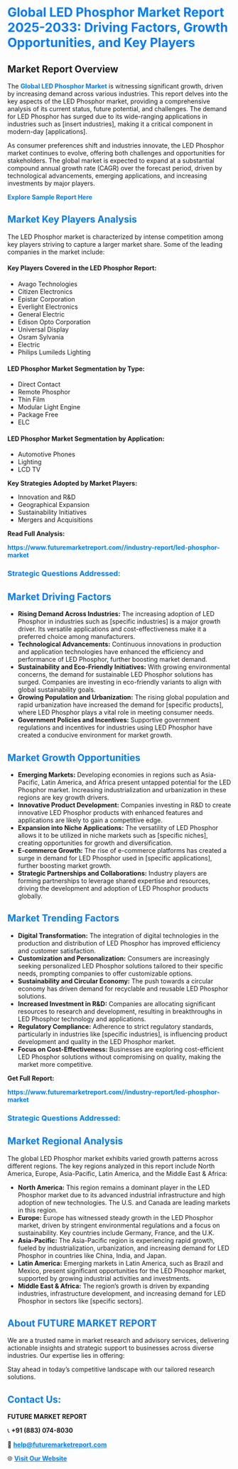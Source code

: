<h1 style="color: #007BFF;">Global LED Phosphor Market Report 2025-2033: Driving Factors, Growth Opportunities, and Key Players</h1>

<section id="overview">
<h2>Market Report Overview</h2>
<p>The <a href="https://www.futuremarketreport.com//industry-report/led-phosphor-market" style="color: #007BFF; text-decoration: none;"><strong>Global LED Phosphor Market</strong></a> is witnessing significant growth, driven by increasing demand across various industries. This report delves into the key aspects of the LED Phosphor market, providing a comprehensive analysis of its current status, future potential, and challenges. The demand for LED Phosphor has surged due to its wide-ranging applications in industries such as [insert industries], making it a critical component in modern-day [applications].</p>
<p>As consumer preferences shift and industries innovate, the LED Phosphor market continues to evolve, offering both challenges and opportunities for stakeholders. The global market is expected to expand at a substantial compound annual growth rate (CAGR) over the forecast period, driven by technological advancements, emerging applications, and increasing investments by major players.</p>
</section>

<section id="overview">
<p><a href="https://www.futuremarketreport.com//request-sample/reportId=85552" style="color: #007BFF; text-decoration: none;"><strong>Explore Sample Report Here</strong></a></p>
</section>

<section id="key-players">
<h2 style="color: #007BFF;">Market Key Players Analysis</h2>
<p>The LED Phosphor market is characterized by intense competition among key players striving to capture a larger market share. Some of the leading companies in the market include:</p>
<h4>Key Players Covered in the LED Phosphor Report:</h4>
<ul><li>Avago Technologies</li><li>Citizen Electronics</li><li>Epistar Corporation</li><li>Everlight Electronics</li><li>General Electric</li><li>Edison Opto Corporation</li><li>Universal Display</li><li>Osram Sylvania</li><li>Electric</li><li>Philips Lumileds Lighting</li></ul>
<h4>LED Phosphor Market Segmentation by Type:</h4>
<ul><li>Direct Contact</li><li>Remote Phosphor</li><li>Thin Film</li><li>Modular Light Engine</li><li>Package Free</li><li>ELC</li></ul>

<h4>LED Phosphor Market Segmentation by Application:</h4>
<ul><li>Automotive Phones</li><li>Lighting</li><li>LCD TV</li></ul>
<p><strong>Key Strategies Adopted by Market Players:</strong></p>
<ul>
<li>Innovation and R&D</li>
<li>Geographical Expansion</li>
<li>Sustainability Initiatives</li>
<li>Mergers and Acquisitions</li>
</ul>
</section>

<section>
<p><strong>Read Full Analysis: </strong></p><a href="https://www.futuremarketreport.com//industry-report/led-phosphor-market" style="color: #007BFF; text-decoration: none;"><strong>https://www.futuremarketreport.com//industry-report/led-phosphor-market</strong></a>
<h3 style="color: #007BFF;">Strategic Questions Addressed:</h3>
</section>

<section id="driving-factors">
<h2 style="color: #007BFF;">Market Driving Factors</h2>
<ul>
<li><strong>Rising Demand Across Industries:</strong> The increasing adoption of LED Phosphor in industries such as [specific industries] is a major growth driver. Its versatile applications and cost-effectiveness make it a preferred choice among manufacturers.</li>
<li><strong>Technological Advancements:</strong> Continuous innovations in production and application technologies have enhanced the efficiency and performance of LED Phosphor, further boosting market demand.</li>
<li><strong>Sustainability and Eco-Friendly Initiatives:</strong> With growing environmental concerns, the demand for sustainable LED Phosphor solutions has surged. Companies are investing in eco-friendly variants to align with global sustainability goals.</li>
<li><strong>Growing Population and Urbanization:</strong> The rising global population and rapid urbanization have increased the demand for [specific products], where LED Phosphor plays a vital role in meeting consumer needs.</li>
<li><strong>Government Policies and Incentives:</strong> Supportive government regulations and incentives for industries using LED Phosphor have created a conducive environment for market growth.</li>
</ul>
</section>

<section id="growth-opportunities">
<h2 style="color: #007BFF;">Market Growth Opportunities</h2>
<ul>
<li><strong>Emerging Markets:</strong> Developing economies in regions such as Asia-Pacific, Latin America, and Africa present untapped potential for the LED Phosphor market. Increasing industrialization and urbanization in these regions are key growth drivers.</li>
<li><strong>Innovative Product Development:</strong> Companies investing in R&D to create innovative LED Phosphor products with enhanced features and applications are likely to gain a competitive edge.</li>
<li><strong>Expansion into Niche Applications:</strong> The versatility of LED Phosphor allows it to be utilized in niche markets such as [specific niches], creating opportunities for growth and diversification.</li>
<li><strong>E-commerce Growth:</strong> The rise of e-commerce platforms has created a surge in demand for LED Phosphor used in [specific applications], further boosting market growth.</li>
<li><strong>Strategic Partnerships and Collaborations:</strong> Industry players are forming partnerships to leverage shared expertise and resources, driving the development and adoption of LED Phosphor products globally.</li>
</ul>
</section>

<section id="trending-factors">
<h2 style="color: #007BFF;">Market Trending Factors</h2>
<ul>
<li><strong>Digital Transformation:</strong> The integration of digital technologies in the production and distribution of LED Phosphor has improved efficiency and customer satisfaction.</li>
<li><strong>Customization and Personalization:</strong> Consumers are increasingly seeking personalized LED Phosphor solutions tailored to their specific needs, prompting companies to offer customizable options.</li>
<li><strong>Sustainability and Circular Economy:</strong> The push towards a circular economy has driven demand for recyclable and reusable LED Phosphor solutions.</li>
<li><strong>Increased Investment in R&D:</strong> Companies are allocating significant resources to research and development, resulting in breakthroughs in LED Phosphor technology and applications.</li>
<li><strong>Regulatory Compliance:</strong> Adherence to strict regulatory standards, particularly in industries like [specific industries], is influencing product development and quality in the LED Phosphor market.</li>
<li><strong>Focus on Cost-Effectiveness:</strong> Businesses are exploring cost-efficient LED Phosphor solutions without compromising on quality, making the market more competitive.</li>
</ul>
</section>

<section>
<p><strong>Get Full Report: </strong></p><a href="https://www.futuremarketreport.com//industry-report/led-phosphor-market" style="color: #007BFF; text-decoration: none;"><strong>https://www.futuremarketreport.com//industry-report/led-phosphor-market</strong></a>
<h3 style="color: #007BFF;">Strategic Questions Addressed:</h3>
</section>


<section id="regional-analysis">
<h2 style="color: #007BFF;">Market Regional Analysis</h2>
<p>The global LED Phosphor market exhibits varied growth patterns across different regions. The key regions analyzed in this report include North America, Europe, Asia-Pacific, Latin America, and the Middle East & Africa:</p>
<ul>
<li><strong>North America:</strong> This region remains a dominant player in the LED Phosphor market due to its advanced industrial infrastructure and high adoption of new technologies. The U.S. and Canada are leading markets in this region.</li>
<li><strong>Europe:</strong> Europe has witnessed steady growth in the LED Phosphor market, driven by stringent environmental regulations and a focus on sustainability. Key countries include Germany, France, and the U.K.</li>
<li><strong>Asia-Pacific:</strong> The Asia-Pacific region is experiencing rapid growth, fueled by industrialization, urbanization, and increasing demand for LED Phosphor in countries like China, India, and Japan.</li>
<li><strong>Latin America:</strong> Emerging markets in Latin America, such as Brazil and Mexico, present significant opportunities for the LED Phosphor market, supported by growing industrial activities and investments.</li>
<li><strong>Middle East & Africa:</strong> The region’s growth is driven by expanding industries, infrastructure development, and increasing demand for LED Phosphor in sectors like [specific sectors].</li>
</ul>
</section>

<footer>
<h2 style="color: #007BFF;">About FUTURE MARKET REPORT</h2>
<p>We are a trusted name in market research and advisory services, delivering actionable insights and strategic support to businesses across diverse industries. Our expertise lies in offering:</p>

<p>Stay ahead in today’s competitive landscape with our tailored research solutions.</p>

<h2 style="color: #007BFF;">Contact Us:</h2>
<p><strong>FUTURE MARKET REPORT</strong></p>
<p>📞 <strong>+91 (883) 074-8030</strong></p>
<p>📧 <strong><a href="mailto:help@futuremarketreport.com" style="color: #007BFF;">help@futuremarketreport.com</a></strong></p>
<p>🌐 <strong><a href="https://www.futuremarketreport.com/" style="color: #007BFF;">Visit Our Website</a></strong></p>
</footer>